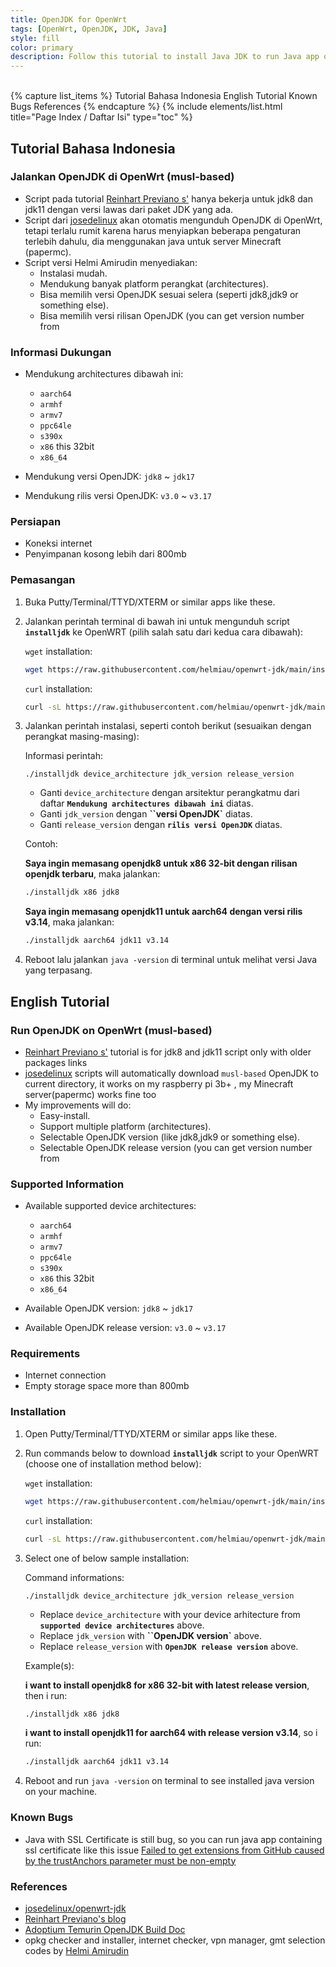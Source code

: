 ```yaml
---
title: OpenJDK for OpenWrt
tags: [OpenWrt, OpenJDK, JDK, Java]
style: fill
color: primary
description: Follow this tutorial to install Java JDK to run Java app on OpenWrt.
---
```


<br>
{% capture list_items %}
Tutorial Bahasa Indonesia
English Tutorial
Known Bugs
References
{% endcapture %}
{% include elements/list.html title="Page Index / Daftar Isi" type="toc" %}

## Tutorial Bahasa Indonesia

### Jalankan OpenJDK di OpenWrt (musl-based)
- Script pada tutorial [Reinhart Previano s'](https://dev.to/reinhart1010/apparently-yes-you-can-install-openjdk-java-jre-and-yacy-on-openwrt-1e33) hanya bekerja untuk jdk8 dan jdk11 dengan versi lawas dari paket JDK yang ada.
- Script dari [josedelinux](https://github.com/josedelinux/openwrt-jdk) akan otomatis mengunduh OpenJDK di OpenWrt, tetapi terlalu rumit karena harus menyiapkan beberapa pengaturan terlebih dahulu, dia menggunakan java untuk server Minecraft (papermc).
- Script versi Helmi Amirudin menyediakan:
	- Instalasi mudah.
	- Mendukung banyak platform perangkat (architectures).
	- Bisa memilih versi OpenJDK sesuai selera (seperti jdk8,jdk9 or something else).
	- Bisa memilih versi rilisan OpenJDK (you can get version number from 

### Informasi Dukungan
- Mendukung architectures dibawah ini:

	- `aarch64`
	- `armhf`
	- `armv7`
	- `ppc64le`
	- `s390x`
	- `x86` this 32bit
	- `x86_64`

- Mendukung versi OpenJDK: `jdk8` ~ `jdk17`
- Mendukung rilis versi OpenJDK: `v3.0` ~ `v3.17`


### Persiapan

- Koneksi internet
- Penyimpanan kosong lebih dari 800mb


### Pemasangan

1. Buka Putty/Terminal/TTYD/XTERM or similar apps like these.
2. Jalankan perintah terminal di bawah ini untuk mengunduh script **`installjdk`** ke OpenWRT (pilih salah satu dari kedua cara dibawah):

	`wget` installation:

	```sh
	wget https://raw.githubusercontent.com/helmiau/openwrt-jdk/main/installjdk.sh -O /root/installjdk && chmod +x /root/installjdk
	```

	`curl` installation:

	```sh
	curl -sL https://raw.githubusercontent.com/helmiau/openwrt-jdk/main/installjdk.sh > /root/installjdk && chmod +x /root/installjdk
	```

2. Jalankan perintah instalasi, seperti contoh berikut (sesuaikan dengan perangkat masing-masing):
	
	Informasi perintah:
	
	```
	./installjdk device_architecture jdk_version release_version
	```
	
	- Ganti `device_architecture` dengan arsitektur perangkatmu dari daftar **`Mendukung architectures dibawah ini`** diatas.
	- Ganti `jdk_version` dengan **``versi OpenJDK`** diatas.
	- Ganti `release_version` dengan **`rilis versi OpenJDK`** diatas.
	
	Contoh:
	
	**Saya ingin memasang openjdk8 untuk x86 32-bit dengan rilisan openjdk terbaru**, maka jalankan:
	
	```sh
	./installjdk x86 jdk8
	```
	
	**Saya ingin memasang openjdk11 untuk aarch64 dengan versi rilis v3.14**, maka jalankan:
	
	```sh
	./installjdk aarch64 jdk11 v3.14
	```

	
3. Reboot lalu jalankan `java -version` di terminal untuk melihat versi Java yang terpasang.

## English Tutorial

### Run OpenJDK on OpenWrt (musl-based)
- [Reinhart Previano s'](https://dev.to/reinhart1010/apparently-yes-you-can-install-openjdk-java-jre-and-yacy-on-openwrt-1e33) tutorial is for jdk8 and jdk11 script only with older packages links
- [josedelinux](https://github.com/josedelinux/openwrt-jdk) scripts will automatically download `musl-based` OpenJDK to current directory, it works on my raspberry pi 3b+ , my Minecraft server(papermc)  works fine too
- My improvements will do:
	- Easy-install.
	- Support multiple platform (architectures).
	- Selectable OpenJDK version (like jdk8,jdk9 or something else).
	- Selectable OpenJDK release version (you can get version number from 

### Supported Information
- Available supported device architectures:

	- `aarch64`
	- `armhf`
	- `armv7`
	- `ppc64le`
	- `s390x`
	- `x86` this 32bit
	- `x86_64`

- Available OpenJDK version: `jdk8` ~ `jdk17`
- Available OpenJDK release version: `v3.0` ~ `v3.17`


### Requirements

- Internet connection
- Empty storage space more than 800mb


### Installation

1. Open Putty/Terminal/TTYD/XTERM or similar apps like these.
2. Run commands below to download **`installjdk`** script to your OpenWRT (choose one of installation method below):

	`wget` installation:

	```sh
	wget https://raw.githubusercontent.com/helmiau/openwrt-jdk/main/installjdk.sh -O /root/installjdk && chmod +x /root/installjdk
	```

	`curl` installation:

	```sh
	curl -sL https://raw.githubusercontent.com/helmiau/openwrt-jdk/main/installjdk.sh > /root/installjdk && chmod +x /root/installjdk
	```

2. Select one of below sample installation:
	
	Command informations:
	
	```
	./installjdk device_architecture jdk_version release_version
	```
	
	- Replace `device_architecture` with your device arhitecture from **`supported device architectures`** above.
	- Replace `jdk_version` with **``OpenJDK version`** above.
	- Replace `release_version` with **`OpenJDK release version`** above.
	
	Example(s):
	
	**i want to install openjdk8 for x86 32-bit with latest release version**, then i run:
	
	```sh
	./installjdk x86 jdk8
	```
	
	**i want to install openjdk11 for aarch64 with release version v3.14**, so i run:
	
	```sh
	./installjdk aarch64 jdk11 v3.14
	```

	
3. Reboot and run `java -version` on terminal to see installed java version on your machine.

### Known Bugs
- Java with SSL Certificate is still bug, so you can run java app containing ssl certificate like this issue [Failed to get extensions from GitHub caused by the trustAnchors parameter must be non-empty](https://github.com/Suwayomi/Tachidesk-Server/issues/513)

### References
- [josedelinux/openwrt-jdk](https://github.com/josedelinux/openwrt-jdk)
- [Reinhart Previano's blog](https://dev.to/reinhart1010/apparently-yes-you-can-install-openjdk-java-jre-and-yacy-on-openwrt-1e33)
- [Adoptium Temurin OpenJDK Build Doc](https://github.com/adoptium/temurin-build/tree/master/security)
- opkg checker and installer, internet checker, vpn manager, gmt selection codes by [Helmi Amirudin](https://helmiau.com)

